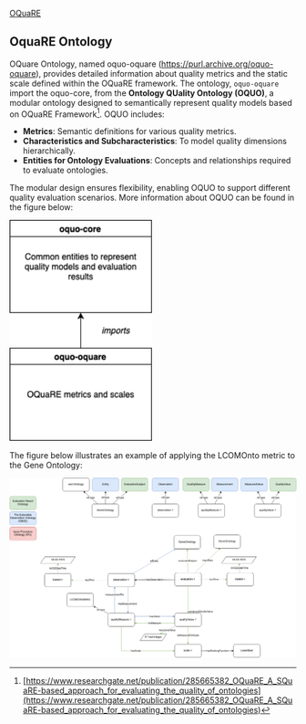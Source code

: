 [OQuaRE](../README.md)

## OquaRE Ontology 

OQuare Ontology, named oquo-oquare (https://purl.archive.org/oquo-oquare), provides detailed information about quality metrics and the static scale defined within the OQuaRE framework. The ontology, `oquo-oquare` import the oquo-core, from the **Ontology QUality Ontology (OQUO)**, a modular ontology designed to semantically represent quality models based on OQuaRE Framework[^oquare]. OQUO includes:

- **Metrics**: Semantic definitions for various quality metrics.
- **Characteristics and Subcharacteristics**: To model quality dimensions hierarchically.
- **Entities for Ontology Evaluations**: Concepts and relationships required to evaluate ontologies.

The modular design ensures flexibility, enabling OQUO to support different quality evaluation scenarios. More information about OQUO can be found in the figure below:

<img src="images_oquare_ontology/oquo_imports.oquare_metrics.png" width="250">

 
 The figure below illustrates an example of applying the LCOMOnto metric to the Gene Ontology:
 
 <img src="images_oquare_ontology/oquo_example_LCOMOnto.png" width="800">

[^oquare]: [https://www.researchgate.net/publication/285665382_OQuaRE_A_SQuaRE-based_approach_for_evaluating_the_quality_of_ontologies](https://www.researchgate.net/publication/285665382_OQuaRE_A_SQuaRE-based_approach_for_evaluating_the_quality_of_ontologies)